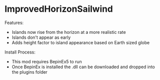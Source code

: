 # ImprovedHorizonSailwind

Features:

  -  Islands now rise from the horizon at a more realistic rate
  -  Islands don't appear as early
  -  Adds height factor to island appearance based on Earth sized globe

Install Process:

  - This mod requires BepinEx5 to run
  - Once BepinEx is installed the .dll can be downloaded and dropped into the plugins folder
